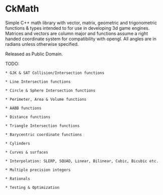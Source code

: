 CkMath
======

Simple C++ math library with vector, matrix, geometric and trigonometric functions & types intended
to for use in developing 3d game engines. Matrices and vectors are column major and functions assume 
a right handed coordinate system for compatibility with opengl. All angles are in radians unless
otherwise specified.

Released as Public Domain.

TODO:
	
	* GJK & SAT Collision/Intersection functions
	
	* Line Intersection functions
	
	* Circle & Sphere Intersection functions
	
	* Perimeter, Area & Volume functions
	
	* AABB functions
	
	* Distance functions
	
	* Triangle Intersection functions
	
	* Barycentric coordinate functions
	
	* Cylinders
	
	* Curves & surfaces
	
	* Interpolation: SLERP, SQUAD, Linear, Bilinear, Cubic, Bicubic etc.
	
	* Multiple precision integers
	
	* Rationals
	
	* Testing & Optimization
